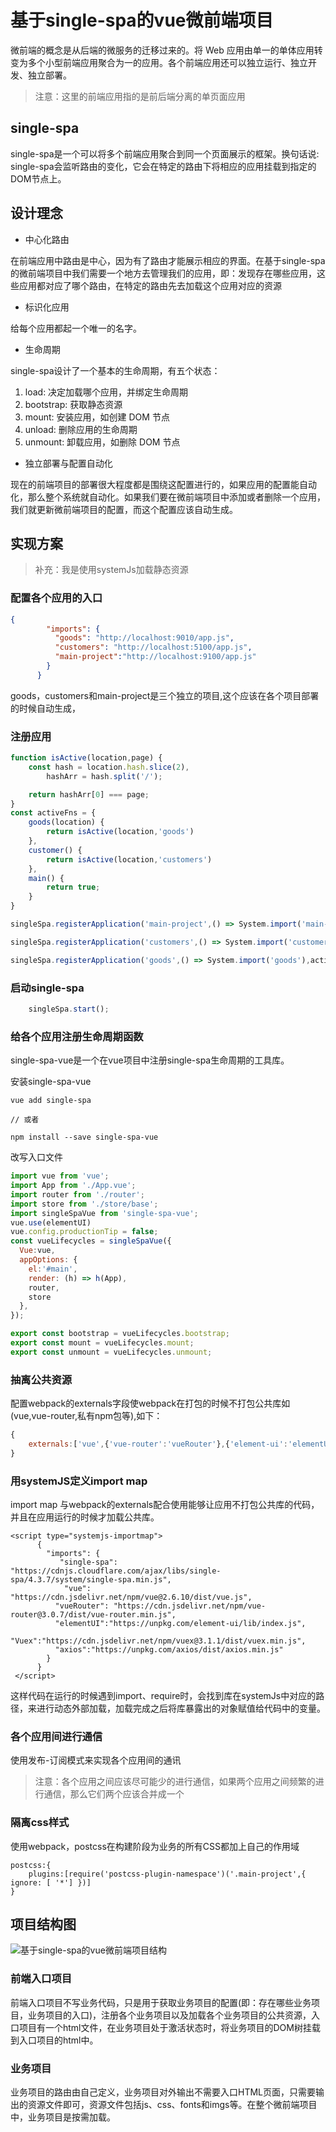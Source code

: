 [](微前端)

[](微前端背后的核心理念)
[](与技术无关)
[](代码隔离)
[](建立命名空间)
[](在不能完全隔离的情况下，在个项目中使用命令空间避免css，事件，Cookies，LocalStorage冲突)

[](优先使用浏览器自身的特性，而不是自定义的api)
[](使用浏览器自带的事件进行通信，而不是使用全局的发布订阅系统)

[](设计理念)
[](中心化：应用注册表。这个应用注册表拥有每个应用及对应的入口。)
[](标识化应用：我们需要一个标识符来标识不同的应用，以便于在安装、卸载的时候，能寻找到指定的应用。)

[](https://user-gold-cdn.xitu.io/2019/4/10/16a07137f3993690?imageView2/0/w/1280/h/960/format/webp/ignore-error/1)

[](需要解决的问题)
[](业务工程每次有变更，app.js等资源路径上都会带有新的文件内容哈希值，所以需要解析应用html中的入口文件的文件名，通过正则就能匹配到app.js等资源的路径，动态生成注册表中的资源路径)
[](当路径发生变更时，匹配到业务工程，然后执行卸载、加载的工作，利用single-spa来实现)
[](各个应用支持独立运行和集成运行。可能的解决方案使用一个变量来控制是否是独立运行)

# 基于single-spa的vue微前端项目

微前端的概念是从后端的微服务的迁移过来的。将 Web 应用由单一的单体应用转变为多个小型前端应用聚合为一的应用。各个前端应用还可以独立运行、独立开发、独立部署。
> 注意：这里的前端应用指的是前后端分离的单页面应用

## single-spa
single-spa是一个可以将多个前端应用聚合到同一个页面展示的框架。换句话说: single-spa会监听路由的变化，它会在特定的路由下将相应的应用挂载到指定的DOM节点上。

## 设计理念
* 中心化路由

在前端应用中路由是中心，因为有了路由才能展示相应的界面。在基于single-spa的微前端项目中我们需要一个地方去管理我们的应用，即：发现存在哪些应用，这些应用都对应了哪个路由，在特定的路由先去加载这个应用对应的资源

* 标识化应用

给每个应用都起一个唯一的名字。

* 生命周期

single-spa设计了一个基本的生命周期，有五个状态：
1. load: 决定加载哪个应用，并绑定生命周期
2. bootstrap: 获取静态资源
3. mount: 安装应用，如创建 DOM 节点
4. unload: 删除应用的生命周期
5. unmount: 卸载应用，如删除 DOM 节点

* 独立部署与配置自动化

现在的前端项目的部署很大程度都是围绕这配置进行的，如果应用的配置能自动化，那么整个系统就自动化。如果我们要在微前端项目中添加或者删除一个应用，我们就更新微前端项目的配置，而这个配置应该自动生成。

## 实现方案
> 补充：我是使用systemJs加载静态资源
### 配置各个应用的入口
```json
{
        "imports": {
          "goods": "http://localhost:9010/app.js",
          "customers": "http://localhost:5100/app.js",
          "main-project":"http://localhost:9100/app.js"
        }
      }
```
goods，customers和main-project是三个独立的项目,这个应该在各个项目部署的时候自动生成，

### 注册应用
```js
function isActive(location,page) {
    const hash = location.hash.slice(2),
        hashArr = hash.split('/');

    return hashArr[0] === page;
}
const activeFns = {
    goods(location) {
        return isActive(location,'goods')
    },
    customer() {
        return isActive(location,'customers')
    },
    main() {
        return true;
    }
}

singleSpa.registerApplication('main-project',() => System.import('main-project'),activeFns.main);

singleSpa.registerApplication('customers',() => System.import('customers'),activeFns.customer);

singleSpa.registerApplication('goods',() => System.import('goods'),activeFns.goods);

```

### 启动single-spa
```js
    singleSpa.start();
```


### 给各个应用注册生命周期函数
single-spa-vue是一个在vue项目中注册single-spa生命周期的工具库。

安装single-spa-vue
```cli
vue add single-spa

// 或者

npm install --save single-spa-vue
```

改写入口文件
```js
import vue from 'vue';
import App from './App.vue';
import router from './router';
import store from './store/base';
import singleSpaVue from 'single-spa-vue';
vue.use(elementUI)
vue.config.productionTip = false;
const vueLifecycles = singleSpaVue({
  Vue:vue,
  appOptions: {
    el:'#main',
    render: (h) => h(App),
    router,
    store
  },
});

export const bootstrap = vueLifecycles.bootstrap;
export const mount = vueLifecycles.mount;
export const unmount = vueLifecycles.unmount;
```
### 抽离公共资源

配置webpack的externals字段使webpack在打包的时候不打包公共库如(vue,vue-router,私有npm包等),如下：
```js
{
    externals:['vue',{'vue-router':'vueRouter'},{'element-ui':'elementUI'}]
}
```
### 用systemJS定义import map
import map 与webpack的externals配合使用能够让应用不打包公共库的代码，并且在应用运行的时候才加载公共库。
```
<script type="systemjs-importmap">
      {
        "imports": {
           "single-spa": "https://cdnjs.cloudflare.com/ajax/libs/single-spa/4.3.7/system/single-spa.min.js",
            "vue": "https://cdn.jsdelivr.net/npm/vue@2.6.10/dist/vue.js",
          "vueRouter": "https://cdn.jsdelivr.net/npm/vue-router@3.0.7/dist/vue-router.min.js",
          "elementUI":"https://unpkg.com/element-ui/lib/index.js",
          "Vuex":"https://cdn.jsdelivr.net/npm/vuex@3.1.1/dist/vuex.min.js",
          "axios":"https://unpkg.com/axios/dist/axios.min.js"
        }
      }
 </script>
```

这样代码在运行的时候遇到import、require时，会找到库在systemJs中对应的路径，来进行动态外部加载，加载完成之后将库暴露出的对象赋值给代码中的变量。

### 各个应用间进行通信
使用发布-订阅模式来实现各个应用间的通讯
> 注意：各个应用之间应该尽可能少的进行通信，如果两个应用之间频繁的进行通信，那么它们两个应该合并成一个
### 隔离css样式
使用webpack，postcss在构建阶段为业务的所有CSS都加上自己的作用域
```
postcss:{
    plugins:[require('postcss-plugin-namespace')('.main-project',{ ignore: [ '*'] })]
}
```

## 项目结构图

![基于single-spa的vue微前端项目结构](./img/project-construction.png)

### 前端入口项目
前端入口项目不写业务代码，只是用于获取业务项目的配置(即：存在哪些业务项目，业务项目的入口)，注册各个业务项目以及加载各个业务项目的公共资源，入口项目有一个html文件，在业务项目处于激活状态时，将业务项目的DOM树挂载到入口项目的html中。

### 业务项目
业务项目的路由由自己定义，业务项目对外输出不需要入口HTML页面，只需要输出的资源文件即可，资源文件包括js、css、fonts和imgs等。在整个微前端项目中，业务项目是按需加载。



